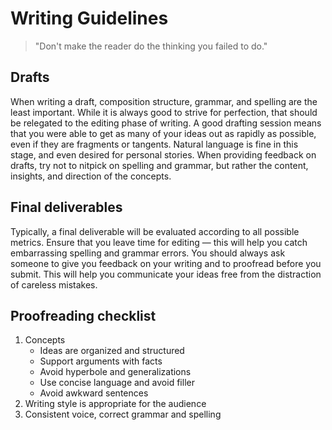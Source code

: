 # Writing Guidelines

> "Don't make the reader do the thinking you failed to do."

## Drafts

When writing a draft, composition structure, grammar, and spelling are the least important. While it is always good to strive for perfection, that should be relegated to the editing phase of writing. A good drafting session means that you were able to get as many of your ideas out as rapidly as possible, even if they are fragments or tangents. Natural language is fine in this stage, and even desired for personal stories. When providing feedback on drafts, try not to nitpick on spelling and grammar, but rather the content, insights, and direction of the concepts.

## Final deliverables

Typically, a final deliverable will be evaluated according to all possible metrics. Ensure that you leave time for editing — this will help you catch embarrassing spelling and grammar errors. You should always ask someone to give you feedback on your writing and to proofread before you submit. This will help you communicate your ideas free from the distraction of careless mistakes.

## Proofreading checklist

1. Concepts
   * Ideas are organized and structured
   * Support arguments with facts
   * Avoid hyperbole and generalizations
   * Use concise language and avoid filler
   * Avoid awkward sentences
2. Writing style is appropriate for the audience
3. Consistent voice, correct grammar and spelling



